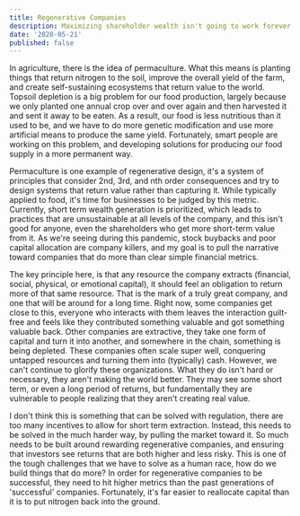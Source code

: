 ```yaml
---
title: Regenerative Companies
description: Maximizing shareholder wealth isn't going to work forever.
date: '2020-05-21'
published: false
---
```

In agriculture, there is the idea of permaculture. What this means is planting things that return nitrogen to the soil, improve the overall yield of the farm, and create self-sustaining ecosystems that return value to the world. Topsoil depletion is a big problem for our food production, largely because we only planted one annual crop over and over again and then harvested it and sent it away to be eaten. As a result, our food is less nutritious than it used to be, and we have to do more genetic modification and use more artificial means to produce the same yield. Fortunately, smart people are working on this problem, and developing solutions for producing our food supply in a more permanent way. 

Permaculture is one example of regenerative design, it's a system of principles that consider 2nd, 3rd, and nth order consequences and try to design systems that return value rather than capturing it. While typically applied  to food, it's time for businesses to be judged by this metric. Currently, short term wealth generation is prioritized, which leads to practices that are unsustainable at all levels of the company, and this isn't good for anyone, even the shareholders who get more short-term value from it. As we're seeing during this pandemic, stock buybacks and poor capital allocation are company killers, and my goal is to pull the narrative toward companies that do more than clear simple financial metrics.

The key principle here, is that any resource the company extracts (financial, social, physical, or emotional capital), it should feel an obligation to return more of that same resource. That is the mark of a truly great company, and one that will be around for a long time. Right now, some companies get close to this, everyone who interacts with them leaves the interaction guilt-free and feels like they contributed something valuable and got something valuable back. Other companies are extractive, they take one form of capital and turn it into another, and somewhere in the chain, something is being depleted. These companies often scale super well, conquering untapped resources and turning them into (typically) cash. However, we can't continue to glorify these organizations. What they do isn't hard or necessary, they aren't making the world better. They may see some short term, or even a long period of returns, but fundamentally they are vulnerable to people realizing that they aren't creating real value.

I don't think this is something that can be solved with regulation, there are too many incentives to allow for short term extraction. Instead, this needs to be solved in the much harder way, by pulling the market toward it. So much needs to be built around rewarding regenerative companies, and ensuring that investors see returns that are both higher and less risky. This is one of the tough challenges that we have to solve as a human race, how do we build things that do more? In order for regenerative companies to be successful, they need to hit higher metrics than the past generations of 'successful' companies. Fortunately, it's far easier to reallocate capital than it is to put nitrogen back into the ground.